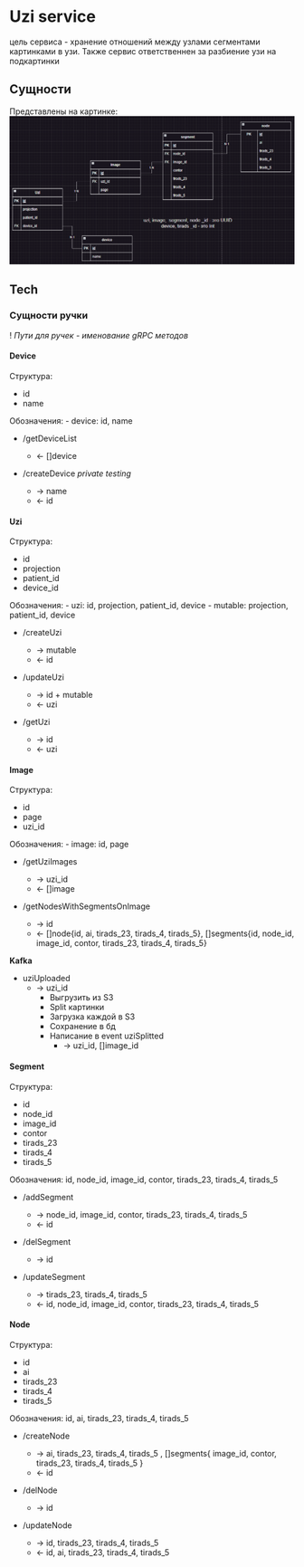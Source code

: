 # Uzi service

цель сервиса - хранение отношений между узлами сегментами картинками в узи. Также сервис ответственнен за разбиение узи на подкартинки

## Сущности

Представлены на картинке: 
![uzi_db](../assets/uzi_db.png)

## Tech

### Сущности ручки

! _Пути для ручек - именование gRPC методов_

#### Device

Структура:
* id
* name

Обозначения:
    - device: id, name

+ /getDeviceList 
    - <- []device

+ /createDevice _private_ _testing_
    - -> name
    - <- id

#### Uzi

Структура:
* id
* projection
* patient_id
* device_id

Обозначения:
    - uzi: id, projection, patient_id, device
    - mutable: projection, patient_id, device

+ /createUzi
    - -> mutable
    - <- id

+ /updateUzi 
    - -> id + mutable
    - <- uzi

+ /getUzi
    - -> id
    - <- uzi

#### Image

Структура:
* id
* page
* uzi_id

Обозначения:
    - image: id, page

+ /getUziImages
    - -> uzi_id
    - <- []image

+ /getNodesWithSegmentsOnImage
    - -> id
    - <- []node{id, ai, tirads_23, tirads_4, tirads_5}, []segments{id, node_id, image_id, contor, tirads_23, tirads_4, tirads_5}

__Kafka__

+ uziUploaded
    - -> uzi_id
        * Выгрузить из S3
        * Split картинки
        * Загрузка каждой в S3
        * Сохранение в бд
        * Написание в event uziSplitted
            - -> uzi_id, []image_id

#### Segment
Структура:
* id
* node_id
* image_id
* contor
* tirads_23
* tirads_4
* tirads_5

Обозначения:
id, node_id, image_id, contor, tirads_23, tirads_4, tirads_5

+ /addSegment
    - -> node_id, image_id, contor, tirads_23, tirads_4, tirads_5
    - <- id

+ /delSegment
    - -> id

+ /updateSegment
    - -> tirads_23, tirads_4, tirads_5
    - <- id, node_id, image_id, contor, tirads_23, tirads_4, tirads_5


#### Node
Структура:
* id
* ai
* tirads_23
* tirads_4
* tirads_5

Обозначения:
id, ai, tirads_23, tirads_4, tirads_5

+ /createNode
    - -> ai, tirads_23, tirads_4, tirads_5 , []segments{ image_id, contor, tirads_23, tirads_4, tirads_5 }
    - <- id

+ /delNode
    - -> id

+ /updateNode
    - -> id, tirads_23, tirads_4, tirads_5
    - <- id, ai, tirads_23, tirads_4, tirads_5